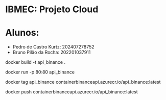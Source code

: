 # IBMEC: Projeto Cloud

# Alunos: 
- Pedro de Castro Kurtz: 202407278752
- Bruno Pilão da Rocha: 202201037911

docker build -t api_binance .

docker run -p 80:80 api_binance

docker tag api_binance containerbinanceapi.azurecr.io/api_binance:latest

docker push containerbinanceapi.azurecr.io/api_binance:latest
